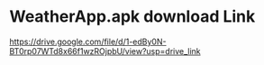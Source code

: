 ﻿# WeatherApp.apk download Link
https://drive.google.com/file/d/1-edBy0N-BT0rp07WTd8x66f1wzROjpbU/view?usp=drive_link

